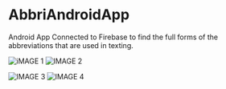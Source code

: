 # AbbriAndroidApp

Android App Connected to Firebase to find the full forms of the abbreviations that are used in texting.

![iMAGE 1](../master/IMG0.JPG)  ![IMAGE 2](../master/IMG1.JPG)

![IMAGE 3](../master/IMG2.JPG)  ![IMAGE 4](../master/IMG3.JPG)




